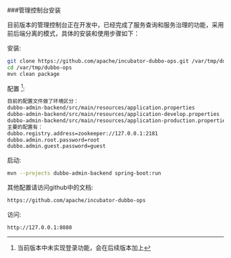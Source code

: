 ###管理控制台安装

目前版本的管理控制台正在开发中，已经完成了服务查询和服务治理的功能，采用前后端分离的模式，具体的安装和使用步骤如下：

安装:

```sh
git clone https://github.com/apache/incubator-dubbo-ops.git /var/tmp/dubbo-ops
cd /var/tmp/dubbo-ops
mvn clean package
```

配置 [^1]:

```sh
目前的配置文件做了环境区分：
dubbo-admin-backend/src/main/resources/application.properties
dubbo-admin-backend/src/main/resources/application-develop.properties
dubbo-admin-backend/src/main/resources/application-production.properties
主要的配置有：
dubbo.registry.address=zookeeper://127.0.0.1:2181
dubbo.admin.root.password=root
dubbo.admin.guest.password=guest
```

启动:

```sh
mvn --projects dubbo-admin-backend spring-boot:run
```

其他配置请访问github中的文档:

```sh
https://github.com/apache/incubator-dubbo-ops
```

访问:

```
http://127.0.0.1:8080
```

[^1]: 当前版本中未实现登录功能，会在后续版本加上
